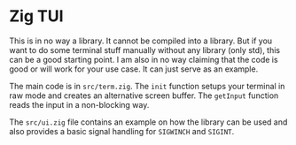 # Zig TUI

This is in no way a library. It cannot be compiled into a library. But if you want to
do some terminal stuff manually without any library (only std), this can be a good starting point.
I am also in no way claiming that the code is good or will work for your use case. It can
just serve as an example. 

The main code is in `src/term.zig`. The `init` function setups your terminal in raw mode and
creates an alternative screen buffer. The `getInput` function reads the input in a non-blocking
way. 

The `src/ui.zig` file contains an example on how the library can be used and also provides
a basic signal handling for `SIGWINCH` and `SIGINT`.
